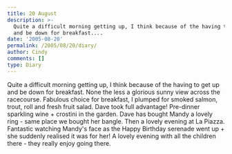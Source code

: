 ```yaml
---
title: 20 August
description: >-
  Quite a difficult morning getting up, I think because of the having to get up
  and be down for breakfast....
date: '2005-08-20'
permalink: /2005/08/20/diary/
author: Cindy
comments: []
type: Diary
---
```


Quite a difficult morning getting up, I think because of the having to get up and be down for breakfast. None the less a glorious sunny view across the racecourse. Fabulous choice for breakfast, I plumped for smoked salmon, trout, roll and fresh fruit salad. Dave took full advantage! Pre-dinner sparkling wine + crostini in the garden. Dave has bought Mandy a lovely ring - same place we bought her bangle. Then a lovely evening at La Piazza. Fantastic watching Mandy's face as the Happy Birthday serenade went up + she suddenly realised it was for her! A lovely evening with all the children there - they really enjoy going there.
